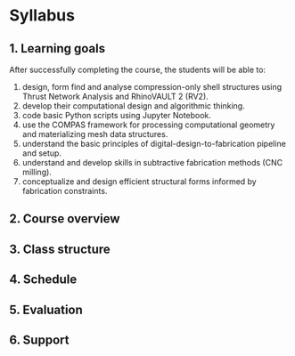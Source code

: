 # Syllabus

## 1. Learning goals

After successfully completing the course, the students will be able to:

1. design, form find and analyse compression-only shell structures using Thrust Network Analysis and RhinoVAULT 2 (RV2).
2. develop their computational design and algorithmic thinking.
3. code basic Python scripts using Jupyter Notebook.
4. use the COMPAS framework for processing computational geometry and materializing mesh data structures.
5. understand the basic principles of digital-design-to-fabrication pipeline and setup.
6. understand and develop skills in subtractive fabrication methods (CNC milling).
7. conceptualize and design efficient structural forms informed by fabrication constraints.

## 2. Course overview



## 3. Class structure



## 4. Schedule



## 5. Evaluation



## 6. Support

